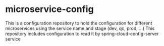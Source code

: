 # microservice-config
This is a configuration repository to hold the configuration for different microservices using the service name and stage (dev, qc, prod, ...)
This repository includes configuration to read it by spring-cloud-config-server service
